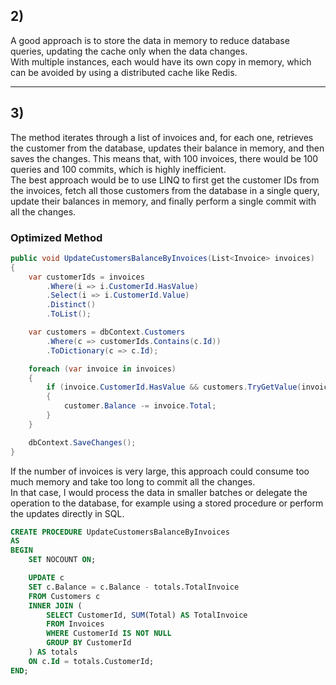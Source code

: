 ## 2) 

A good approach is to store the data in memory to reduce database queries, updating the cache only when the data changes.  
With multiple instances, each would have its own copy in memory, which can be avoided by using a distributed cache like Redis.

---

## 3) 

The method iterates through a list of invoices and, for each one, retrieves the customer from the database, updates their balance in memory, and then saves the changes. This means that, with 100 invoices, there would be 100 queries and 100 commits, which is highly inefficient.  
The best approach would be to use LINQ to first get the customer IDs from the invoices, fetch all those customers from the database in a single query, update their balances in memory, and finally perform a single commit with all the changes.  

### Optimized Method

```csharp
public void UpdateCustomersBalanceByInvoices(List<Invoice> invoices)
{
    var customerIds = invoices
        .Where(i => i.CustomerId.HasValue)
        .Select(i => i.CustomerId.Value)
        .Distinct()
        .ToList();

    var customers = dbContext.Customers
        .Where(c => customerIds.Contains(c.Id))
        .ToDictionary(c => c.Id);

    foreach (var invoice in invoices)
    {
        if (invoice.CustomerId.HasValue && customers.TryGetValue(invoice.CustomerId.Value, out var customer))
        {
            customer.Balance -= invoice.Total;
        }
    }

    dbContext.SaveChanges();
}
```

If the number of invoices is very large, this approach could consume too much memory and take too long to commit all the changes.  
In that case, I would process the data in smaller batches or delegate the operation to the database, for example using a stored procedure or perform the updates directly in SQL.

```sql
CREATE PROCEDURE UpdateCustomersBalanceByInvoices
AS
BEGIN
    SET NOCOUNT ON;

    UPDATE c
    SET c.Balance = c.Balance - totals.TotalInvoice
    FROM Customers c
    INNER JOIN (
        SELECT CustomerId, SUM(Total) AS TotalInvoice
        FROM Invoices
        WHERE CustomerId IS NOT NULL
        GROUP BY CustomerId
    ) AS totals
    ON c.Id = totals.CustomerId;
END;
```
